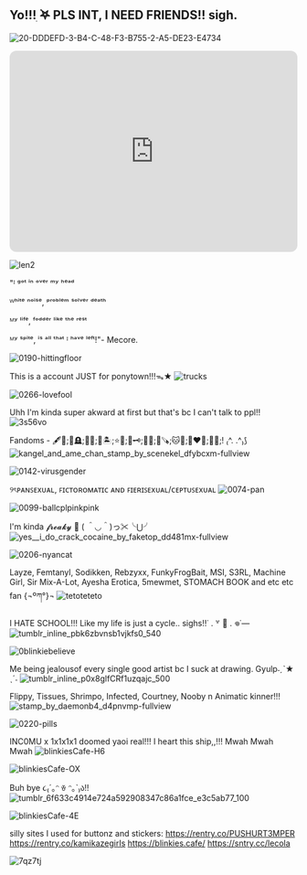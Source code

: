 ## Yo!!!ִ ࣪𖤐 PLS INT, I NEED FRIENDS!! sigh.
![20-DDDEFD-3-B4-C-48-F3-B755-2-A5-DE23-E4734](https://github.com/user-attachments/assets/b1097022-919d-48f4-96e8-1a24b8588e4f)

<iframe style="border-radius:12px" src="https://open.spotify.com/embed/track/0HZVEAGKTRnLri74Dozk7N?utm_source=generator" width="100%" height="352" frameBorder="0" allowfullscreen="" allow="autoplay; clipboard-write; encrypted-media; fullscreen; picture-in-picture" loading="lazy"></iframe>

![len2](https://github.com/user-attachments/assets/63ce6ce7-544b-4e06-8dc7-33427e29ba5a)

"ᴵ ᵍᵒᵗ ⁱⁿ ᵒᵛᵉʳ ᵐʸ ʰᵉᵃᵈ

ᵂʰⁱᵗᵉ ⁿᵒⁱˢᵉ, ᵖʳᵒᵇˡᵉᵐ ˢᵒˡᵛᵉʳ ᵈᵉᵃᵗʰ

ᴹʸ ˡⁱᶠᵉ, ᶠᵒᵈᵈᵉʳ ˡⁱᵏᵉ ᵗʰᵉ ʳᵉˢᵗ

ᴹʸ ˢᵖⁱᵗᵉ, ⁱˢ ᵃˡˡ ᵗʰᵃᵗ ᴵ ʰᵃᵛᵉ ˡᵉᶠᵗ!"- Mecore.


![0190-hittingfloor](https://github.com/user-attachments/assets/802f7560-53b9-4fcb-a32b-47978d92e7ea)


This is a account JUST for ponytown!!!ᯓ★
![trucks](https://github.com/user-attachments/assets/ff99474c-396c-44b7-afb0-f4b5878c1a5e)

![0266-lovefool](https://github.com/user-attachments/assets/60a22438-3db9-4f49-82a0-73ce5b98a532)

Uhh I'm kinda super akward at first but that's bc I can't talk to ppl!!
![3s56vo](https://github.com/user-attachments/assets/b566134e-1cb8-4dd4-9628-f938ff6c018b)

Fandoms - 🖋️🎀;🔦🪦;🦊🩷;💭🏝️;⭐🦖;🍷🗝️;👑🍪;🌳🪚;🐱🌈;💚❤️💛;🌿🌂;! ₍^. .^₎⟆
![kangel_and_ame_chan_stamp_by_scenekel_dfybcxm-fullview](https://github.com/user-attachments/assets/a341656f-b778-42fb-b11f-5088add14e72)

![0142-virusgender](https://github.com/user-attachments/assets/b86f2b59-8b6a-4012-a76a-b26594e2113b)

୨ৎᴘᴀɴꜱᴇxᴜᴀʟ, ꜰɪᴄᴛᴏʀᴏᴍᴀᴛɪᴄ ᴀɴᴅ ꜰɪᴇʀɪꜱᴇxᴜᴀʟ/ᴄᴇᴘᴛᴜꜱᴇxᴜᴀʟ
![0074-pan](https://github.com/user-attachments/assets/26a40d75-cb1b-4013-9039-bbd4ae921081)

![0099-ballcplpinkpink](https://github.com/user-attachments/assets/15d95537-3ace-4745-a419-ed5f3e664340)

I'm kinda 𝓯𝓻𝓮𝓪𝓴𝔂 👅 ( ＾◡＾)っ✂╰⋃╯
![yes__i_do_crack_cocaine_by_faketop_dd481mx-fullview](https://github.com/user-attachments/assets/d21f3d82-917e-4139-b85c-3fb7c18fc63e)

![0206-nyancat](https://github.com/user-attachments/assets/f981a81c-70a6-49a2-87c1-4a3dcdd70863)

Layze, Femtanyl, Sodikken, Rebzyxx, FunkyFrogBait, MSI, S3RL, Machine Girl, Sir Mix-A-Lot, Ayesha Erotica, 5mewmet, STOMACH BOOK and etc etc fan {¬ºཀ°}¬
 ![tetoteteto](https://github.com/user-attachments/assets/24acbcff-4384-4ba0-a8f4-31d143ac581b)

I HATE SCHOOL!!! Like my life is just a cycle.. sighs!!˙ . ꒷ 🍰 . 𖦹˙—
![tumblr_inline_pbk6zbvnsb1vjkfs0_540](https://github.com/user-attachments/assets/8d4a74ac-cb7f-42da-94ae-ac93dec5452f)

![0blinkiebelieve](https://github.com/user-attachments/assets/2576e2bb-bef8-4f74-b7af-b8c790105b00)

Me being jealousof every single good artist bc I suck at drawing. Gyulp˗ˏˋ★ ˎˊ˗ 
![tumblr_inline_p0x8glfCRf1uzqajc_500](https://github.com/user-attachments/assets/654e1cf8-1646-49a2-bd7c-0d7f7e2632d6)

Flippy, Tissues, Shrimpo, Infected, Courtney, Nooby n Animatic kinner!!! 
![stamp_by_daemonb4_d4pnvmp-fullview](https://github.com/user-attachments/assets/41c43536-486f-4b4a-b5bb-19663f3e5985)


![0220-pills](https://github.com/user-attachments/assets/9f12f6b5-8b09-45ae-a82e-5f8a654745e9)


INC0MU x 1x1x1x1 doomed yaoi real!!! I heart this ship,,!!! Mwah Mwah Mwah ![blinkiesCafe-H6](https://github.com/user-attachments/assets/afe97f5b-61c7-4dea-a652-bef7512a2df7)

![blinkiesCafe-OX](https://github.com/user-attachments/assets/0c09809c-5e76-415c-b304-87a866fa70be)

Buh bye ૮₍´｡ᵔ ꈊ ᵔ｡`₎ა!!![tumblr_6f633c4914e724a592908347c86a1fce_e3c5ab77_100](https://github.com/user-attachments/assets/6a17a39a-496c-43c6-b0ad-cddf67544760)

![blinkiesCafe-4E](https://github.com/user-attachments/assets/d4f45c70-41cf-4d2f-a796-23255ce50970)

silly sites I used for buttonz and stickers: https://rentry.co/PUSHURT3MPER https://rentry.co/kamikazegirIs https://blinkies.cafe/ https://sntry.cc/lecola

![7qz7tj](https://github.com/user-attachments/assets/81f1173e-9a93-4604-bc5c-1a0e7a900d9b)
<!--
**Bleh-OuO/Bleh-OuO** is a ✨ _special_ ✨ repository because its `README.md` (this file) appears on your GitHub profile.

Here are some ideas to get you started:

- 🔭 I’m currently working on ...
- 🌱 I’m currently learning ...
- 👯 I’m looking to collaborate on ...
- 🤔 I’m looking for help with ...![tumblr_inline_pgraffnuNe1v11djx_1280](https://github.com/user-attachments/assets/61b7a5e1-afcf-4a21-b68d-2e2259d1be34)

- 💬 Ask me about ...
- 📫 How to reach me: ...
- 😄 Pronouns: ...
- ⚡ Fun fact: ...
-->
